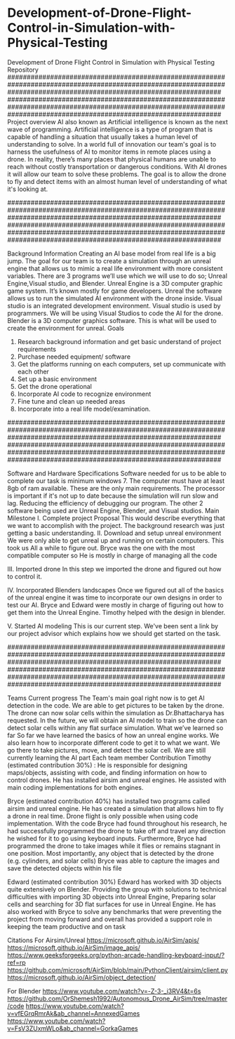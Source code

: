# Development-of-Drone-Flight-Control-in-Simulation-with-Physical-Testing
Development of Drone Flight Control in Simulation with Physical Testing Repository
#######################################################################################################################################################################
#######################################################################################################################################################################
Project overview
	AI also known as Artificial intelligence is known as the next wave of programming. Artificial intelligence is a type of program that is capable of handling a situation that usually takes a human level of understanding to solve. In a world full of innovation our team's goal is to harness the usefulness of AI to monitor items in remote places using a drone. In reality, there’s many places that physical humans are unable to reach without costly transportation or dangerous conditions. With AI drones it will allow our team to solve these problems. The goal is to allow the drone to fly and detect items with an almost human level of understanding of what it's looking at. 
	
#######################################################################################################################################################################
#######################################################################################################################################################################

Background Information
	Creating an AI base model from real life is a big jump. The goal for our team is to create a simulation through an unreal engine that allows us to mimic a real life environment with more consistent variables. There are 3 programs we’ll use  which we will use to do so; Unreal Engine,Visual studio, and Blender. Unreal Engine is a 3D computer graphic game system. It’s known mostly for game developers. Unreal the software allows us to run the simulated AI environment with the drone inside. Visual studio is an integrated development environment. Visual studio is used by programmers. We will be using Visual Studios to code the AI for the drone. Blender is a 3D computer graphics software. This is what will be used to create the environment for unreal. 
Goals
1)	Research background information and get basic understand of project requirements
2)	Purchase needed equipment/ software 
3)	Get the platforms running on each computers, set  up communicate with each other
4)	Set up a basic environment
5)	Get the drone operational
6)	Incorporate AI code to recognize environment
7)	Fine tune and clean up needed areas 
8)	Incorporate into a real life model/examination. 

#######################################################################################################################################################################
#######################################################################################################################################################################

Software and Hardware Specifications
	Software needed for us to be able to complete our task is  minimum windows 7. The computer must have at least 8gb of ram available. These are the only main requirements. The processor is important if it's not up to date because the simulation will run slow and lag. Reducing the efficiency of debugging our program. The other 2 software being used are Unreal Engine, Blender, and Visual studios. 
Main Milestone
I.	Complete project Proposal 
This would describe everything that we want to accomplish with the project. The background research was just getting a basic understanding.
II.	Download and setup unreal environment
	We were only able to get unreal up and running on certain computers. This took us 
	All a while to figure out. Bryce was the one with the most compatible computer so 
	He is mostly in charge of managing all the code
 

 	
III.	Imported drone 
	In this step we imported the drone and figured out how to control it.
 

IV.	Incorporated Blenders landscapes
Once we figured out all of the basics of the unreal engine it was time to incorporate our own designs in order to test our AI. Bryce and Edward were mostly in charge of figuring out how to get them into the Unreal Engine. Timothy helped with the design in blender.  




V.	Started AI modeling 
This is our current step. We've been sent a link by our project advisor which explains how we should get started on the task. 


#######################################################################################################################################################################
#######################################################################################################################################################################

Teams Current progress
	The Team's main goal right now is to get AI detection in the code. We are able to get pictures to be taken by the drone. The drone can now solar cells within the simulation as Dr.Bhattacharya has requested. In the future, we will obtain an AI model to train so the drone can detect solar cells within any flat surface simulation.
What we’ve learned so far
	So far we have learned the basics of how an unreal engine works. We also learn how to incorporate different code to get it to what we want. We go there to take pictures, move, and detect the solar cell. We are still currently learning the AI part 
Each team member Contribution 
Timothy (estimated contribution 30%) : He is responsible for designing maps/objects, assisting with code, and finding information on how to control drones. He has installed airsim and unreal engines. He assisted with main coding implementations for both engines.  

Bryce (estimated contribution 40%)  has installed two programs called airsim and unreal engine. He has created a simulation that allows him to fly a drone in real time. Drone flight is only possible when using code implementation. With the code Bryce had found throughout his research, he had successfully programmed the drone to take off and travel any direction he wished for it to go using keyboard inputs. Furthermore, Bryce had programmed the drone to take images while it flies or remains stagnant in one position. Most importantly, any object that is detected by the drone (e.g. cylinders, and solar cells) Bryce was able to capture the images and save the detected objects within his file

Edward (estimated contribution 30%) Edward has worked with 3D objects quite extensively on Blender. Providing the group with solutions to technical difficulties with importing 3D objects into Unreal Engine, Preparing solar cells and searching for 3D flat surfaces for use in Unreal Engine. He has also worked with Bryce to solve any benchmarks that were preventing the project from moving forward and overall has provided a support role in keeping the team productive and on task


Citations
For Airsim/Unreal
https://microsoft.github.io/AirSim/apis/
https://microsoft.github.io/AirSim/image_apis/
https://www.geeksforgeeks.org/python-arcade-handling-keyboard-input/?ref=rp
https://github.com/microsoft/AirSim/blob/main/PythonClient/airsim/client.py 
 https://microsoft.github.io/AirSim/object_detection/

For Blender
https://www.youtube.com/watch?v=-Z-3-_i3RV4&t=6s
https://github.com/OrShemesh1992/Autonomous_Drone_AirSim/tree/master/code
https://www.youtube.com/watch?v=vfEGrqRmrAk&ab_channel=AnnexedGames
https://www.youtube.com/watch?v=FsV3ZUxmWLo&ab_channel=GorkaGames


